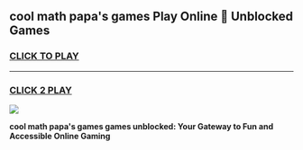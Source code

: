 
## cool math papa's games Play Online 👋 Unblocked Games
<h3>
<a href="https://news.freeplayer.one?title=cool_math_papa's_games&ref=17CMG">CLICK TO PLAY</a></h3>
<hr>

<h3>
<a href="https://news.freeplayer.one?title=cool_math_papa's_games&ref=17CMG">CLICK 2 PLAY</a>
  
</h3>

<a href="https://news.freeplayer.one?title=cool_math_papa's_games&ref=17CMG/"><img src="https://clearcache.store/games.png"></a>


**cool math papa's games games unblocked: Your Gateway to Fun and Accessible Online Gaming**
